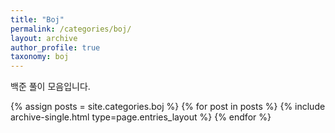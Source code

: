 ```yaml
---
title: "Boj"
permalink: /categories/boj/
layout: archive
author_profile: true
taxonomy: boj
---
```


백준 풀이 모음입니다.

{% assign posts = site.categories.boj %}
{% for post in posts %} {% include archive-single.html type=page.entries_layout %} {% endfor %}
    
